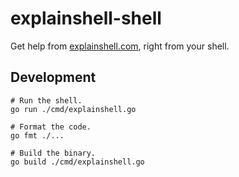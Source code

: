 # explainshell-shell

Get help from [explainshell.com](https://explainshell.com), right from your shell.

## Development

```shell
# Run the shell.
go run ./cmd/explainshell.go

# Format the code.
go fmt ./...

# Build the binary.
go build ./cmd/explainshell.go
```
